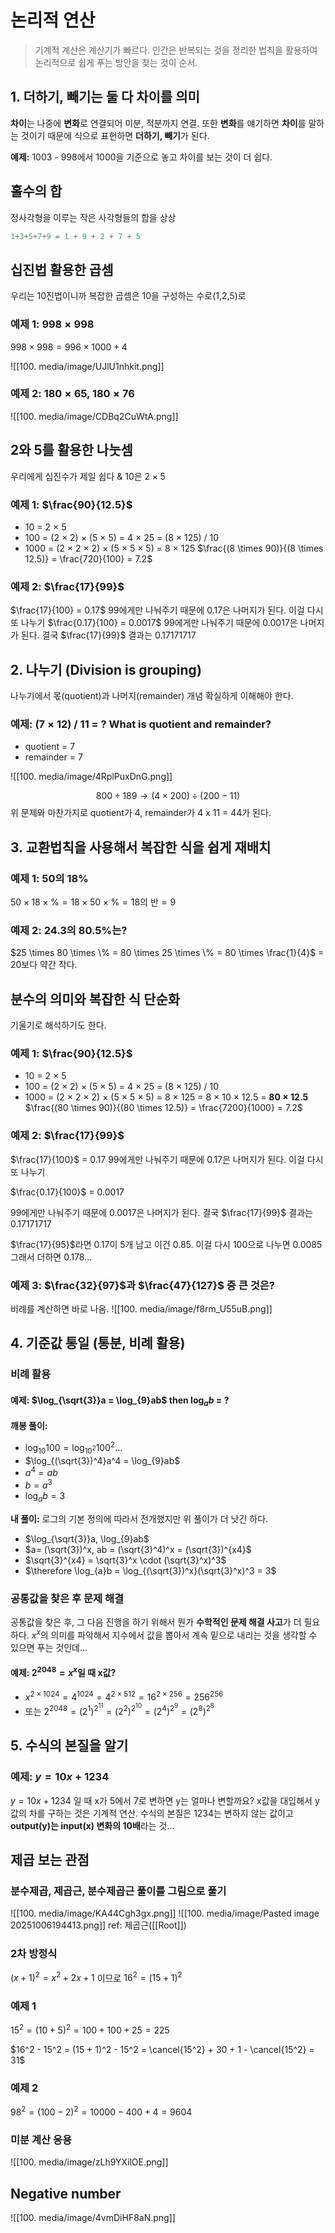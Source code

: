 # 논리적 연산

> 기계적 계산은 계산기가 빠르다. 인간은 반복되는 것을 정리한 법칙을 활용하여 논리적으로 쉽게 푸는 방안을 찾는 것이 순서.

## 1. 더하기, 빼기는 둘 다 차이를 의미

**차이**는 나중에 **변화**로 연결되어 미분, 적분까지 연결. 또한 **변화**를 얘기하면 **차이**를 말하는 것이기 때문에 식으로 표현하면 **더하기, 빼기**가 된다.

**예제:** 1003 - 998에서 1000을 기준으로 놓고 차이를 보는 것이 더 쉽다.

## 홀수의 합

정사각형을 이루는 작은 사각형들의 합을 상상

```javascript
1+3+5+7+9 = 1 + 9 + 2 + 7 + 5
```

## 십진법 활용한 곱셈

우리는 10진법이니까 복잡한 곱셈은 10을 구성하는 수로(1,2,5)로
### 예제 1: $998 \times 998$
$998 \times 998 = 996 \times 1000 + 4$

![[100. media/image/UJlU1nhkit.png]]

### 예제 2: $180 \times 65$, $180 \times 76$

![[100. media/image/CDBq2CuWtA.png]]

## 2와 5를 활용한 나눗셈
우리에게 십진수가 제일 쉽다 & 10은 $2 \times 5$
### 예제 1: $\frac{90}{12.5}$
- 10 = 2 × 5
- 100 = (2 × 2) × (5 × 5) = 4 × 25 = (8 × 125) / 10
- 1000 = (2 × 2 × 2) × (5 × 5 × 5) = 8 × 125
$\frac{(8 \times 90)}{(8 \times 12.5)} = \frac{720}{100} = 7.2$

### 예제 2: $\frac{17}{99}$
$\frac{17}{100} = 0.17$
99에게만 나눠주기 때문에 0.17은 나머지가 된다.
이걸 다시 또 나누기
$\frac{0.17}{100} = 0.0017$
99에게만 나눠주기 때문에 0.0017은 나머지가 된다.
결국 $\frac{17}{99}$ 결과는 0.17171717

## 2. 나누기 (Division is grouping)
나누기에서 몫(quotient)과 나머지(remainder) 개념 확실하게 이해해야 한다.
### 예제: (7 × 12) / 11 =  ? What is quotient and remainder?

- quotient = 7
- remainder = 7

![[100. media/image/4RplPuxDnG.png]]

$$ 800 \div 189 \rightarrow (4 \times 200) \div(200 - 11)    $$
위 문제와 마찬가지로 quotient가 4, remainder가 4 x 11 = 44가 된다.
## 3. 교환법칙을 사용해서 복잡한 식을 쉽게 재배치

### 예제 1: 50의 18%
$50 \times 18 \times \% = 18 \times 50 \times \% = \text{18의 반} = 9$

### 예제 2: $24.3$의 $80.5\%$는?
$25 \times 80 \times \% = 80 \times 25 \times \% = 80 \times \frac{1}{4}$ = 20보다 약간 작다.

## 분수의 의미와 복잡한 식 단순화

기울기로 해석하기도 한다.

### 예제 1: $\frac{90}{12.5}$
- 10 = 2 × 5
- 100 = (2 × 2) × (5 × 5) = 4 × 25 = (8 × 125) / 10
- 1000 = (2 × 2 × 2) × (5 × 5 × 5) = 8 × 125 = 8 × 10 × 12.5 = **80 × 12.5**
$\frac{(80 \times 90)}{(80 \times 12.5)} = \frac{7200}{1000} = 7.2$

### 예제 2: $\frac{17}{99}$
$\frac{17}{100}$ = 0.17
99에게만 나눠주기 때문에 0.17은 나머지가 된다.
이걸 다시 또 나누기

$\frac{0.17}{100}$ = 0.0017

99에게만 나눠주기 때문에 0.0017은 나머지가 된다.
결국 $\frac{17}{99}$ 결과는 0.17171717

$\frac{17}{95}$라면 0.17이 5개 남고 이건 0.85. 이걸 다시 100으로 나누면 0.0085 그래서 더하면 0.178...

### 예제 3: $\frac{32}{97}$과 $\frac{47}{127}$ 중 큰 것은?
비례를 계산하면 바로 나옴.
![[100. media/image/f8rm_U55uB.png]]

## 4. 기준값 통일 (통분, 비례 활용)
### 비례 활용
#### 예제: $\log_{\sqrt{3}}a = \log_{9}ab$ then $\log_{a}b$ = ?
**깨봉 풀이:**
- $\log_{10}100 = \log_{10^2}100^2 ...$
- $\log_{(\sqrt{3})^4}a^4 = \log_{9}ab$
- $a^4 = ab$
- $b = a^3$
- $\log_{a}b = 3$

**내 풀이:** 로그의 기본 정의에 따라서 전개했지만 위 풀이가 더 낫긴 하다.
- $\log_{\sqrt{3}}a, \log_{9}ab$
- $a= (\sqrt{3})^x, ab = (\sqrt{3}^4)^x = (\sqrt{3})^{x4}$
- $\sqrt{3}^{x4} = \sqrt{3}^x \cdot (\sqrt{3}^x)^3$
- $\therefore \log_{a}b = \log_{(\sqrt{3})^x}(\sqrt{3}^x)^3 = 3$

### 공통값을 찾은 후 문제 해결
공통값을 찾은 후, 그 다음 진행을 하기 위해서 뭔가 **수학적인 문제 해결 사고**가 더 필요하다. $x^x$의 의미를 파악해서 지수에서 값을 뽑아서 계속 밑으로 내리는 것을 생각할 수 있으면 푸는 것인데...
#### 예제: $2^{2048} = x^x$일 때 x값?
- $x^{2 \times 1024} = 4^{1024} = 4^{2 \times 512} = 16^{2 \times 256} = 256^{256}$
- 또는 $2^{2048} = (2^{1})^{2^{11}} = (2^{2})^{2^{10}} = (2^{4})^{2^{9}} = (2^{8})^{2^{8}}$
## 5. 수식의 본질을 알기

### 예제: $y = 10x + 1234$
$y = 10x + 1234$ 일 때 x가 5에서 7로 변하면 y는 얼마나 변할까요?
x값을 대입해서 y값의 차를 구하는 것은 기계적 연산. 수식의 본질은 1234는 변하지 않는 값이고 **output(y)는 input(x) 변화의 10배**라는 것...

## 제곱 보는 관점
### 분수제곱, 제곱근, 분수제곱근 풀이를 그림으로 풀기
![[100. media/image/KA44Cgh3gx.png]]
![[100. media/image/Pasted image 20251006194413.png]]
ref: 제곱근([[Root]])

### 2차 방정식
$(x + 1)^2 = x^2 + 2x + 1$ 이므로 $16^2 = (15 + 1)^2$

### 예제 1
$15^2 = (10 + 5)^2 = 100 + 100 + 25 = 225$

$16^2 - 15^2 = (15 + 1)^2 - 15^2 = \cancel{15^2} + 30 + 1 - \cancel{15^2} = 31$

### 예제 2
$98^2 = (100 - 2)^2 = 10000 - 400 + 4 = 9604$

### 미분 계산 응용
![[100. media/image/zLh9YXilOE.png]]

## Negative number
![[100. media/image/4vmDiHF8aN.png]]
